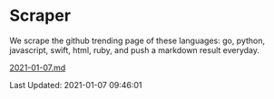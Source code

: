 # Scraper

We scrape the github trending page of these languages: go, python, javascript, swift, html, ruby, and push a markdown result everyday.

[2021-01-07.md](https://github.com/henson/Scraper/blob/master/2021-01-07.md)

Last Updated: 2021-01-07 09:46:01